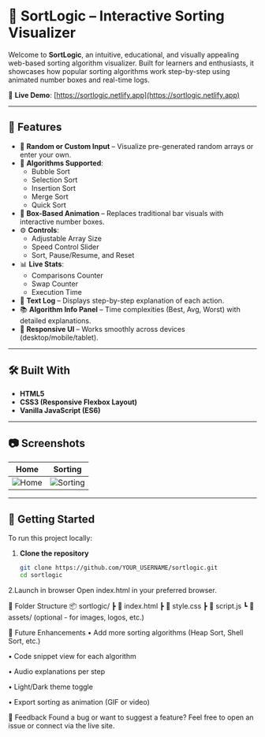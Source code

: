 # 🧠 SortLogic – Interactive Sorting Visualizer

Welcome to **SortLogic**, an intuitive, educational, and visually appealing web-based sorting algorithm visualizer. Built for learners and enthusiasts, it showcases how popular sorting algorithms work step-by-step using animated number boxes and real-time logs.

🔗 **Live Demo**: [https://sortlogic.netlify.app](https://sortlogic.netlify.app)

---

## 📌 Features

- 🎲 **Random or Custom Input** – Visualize pre-generated random arrays or enter your own.
- 🧠 **Algorithms Supported**:
  - Bubble Sort
  - Selection Sort
  - Insertion Sort
  - Merge Sort
  - Quick Sort
- 🎨 **Box-Based Animation** – Replaces traditional bar visuals with interactive number boxes.
- ⚙️ **Controls**:
  - Adjustable Array Size
  - Speed Control Slider
  - Sort, Pause/Resume, and Reset
- 📊 **Live Stats**:
  - Comparisons Counter
  - Swap Counter
  - Execution Time
- 📝 **Text Log** – Displays step-by-step explanation of each action.
- 📚 **Algorithm Info Panel** – Time complexities (Best, Avg, Worst) with detailed explanations.
- 📱 **Responsive UI** – Works smoothly across devices (desktop/mobile/tablet).

---

## 🛠️ Built With

- **HTML5**
- **CSS3 (Responsive Flexbox Layout)**
- **Vanilla JavaScript (ES6)**

---

## 📷 Screenshots

| Home | Sorting |
|------|---------|
| ![Home](./d74f9705-39bc-4f14-b1e0-45fa603a0886.png) | ![Sorting](./e5432100-b320-421e-afed-610fdb96b0f5.png) |

---

## 🚀 Getting Started

To run this project locally:

1. **Clone the repository**  
   ```bash
   git clone https://github.com/YOUR_USERNAME/sortlogic.git
   cd sortlogic

2.Launch in browser
Open index.html in your preferred browser.

📁 Folder Structure
📦 sortlogic/
 ┣ 📜 index.html
 ┣ 📜 style.css
 ┣ 📜 script.js
 ┗ 📂 assets/ (optional - for images, logos, etc.)


🌟 Future Enhancements
• Add more sorting algorithms (Heap Sort, Shell Sort, etc.)

• Code snippet view for each algorithm

• Audio explanations per step

• Light/Dark theme toggle

• Export sorting as animation (GIF or video)

📨 Feedback
Found a bug or want to suggest a feature? Feel free to open an issue or connect via the live site.


